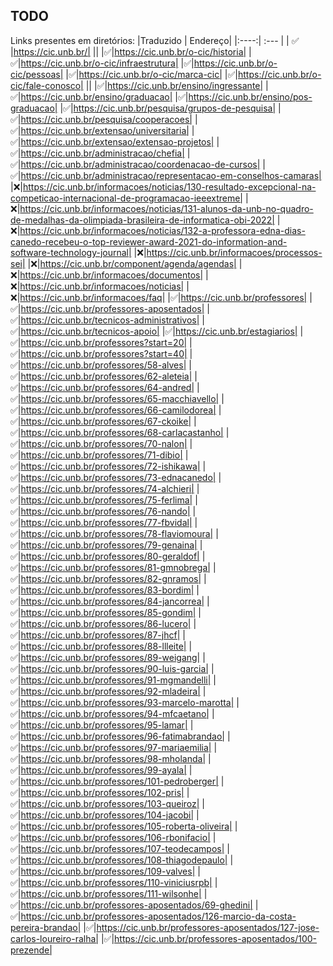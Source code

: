 ## TODO

Links presentes em diretórios:
|Traduzido | Endereço|
|:----:| :--- |
| ✅ |https://cic.unb.br/|
||
|✅|https://cic.unb.br/o-cic/historia|
|✅|https://cic.unb.br/o-cic/infraestrutura|
|✅|https://cic.unb.br/o-cic/pessoas|
|✅|https://cic.unb.br/o-cic/marca-cic|
|✅|https://cic.unb.br/o-cic/fale-conosco|
||
|✅|https://cic.unb.br/ensino/ingressante|
|✅|https://cic.unb.br/ensino/graduacao|
|✅|https://cic.unb.br/ensino/pos-graduacao|
|✅|https://cic.unb.br/pesquisa/grupos-de-pesquisa|
|✅|https://cic.unb.br/pesquisa/cooperacoes|
|✅|https://cic.unb.br/extensao/universitaria|
|✅|https://cic.unb.br/extensao/extensao-projetos|
|✅|https://cic.unb.br/administracao/chefia|
|✅|https://cic.unb.br/administracao/coordenacao-de-cursos|
|✅|https://cic.unb.br/administracao/representacao-em-conselhos-camaras|
|❌|https://cic.unb.br/informacoes/noticias/130-resultado-excepcional-na-competicao-internacional-de-programacao-ieeextreme|
|❌|https://cic.unb.br/informacoes/noticias/131-alunos-da-unb-no-quadro-de-medalhas-da-olimpiada-brasileira-de-informatica-obi-2022|
|❌|https://cic.unb.br/informacoes/noticias/132-a-professora-edna-dias-canedo-recebeu-o-top-reviewer-award-2021-do-information-and-software-technology-journal|
|❌|https://cic.unb.br/informacoes/processos-sei|
|❌|https://cic.unb.br/component/agenda/agendas|
|❌|https://cic.unb.br/informacoes/documentos|
|❌|https://cic.unb.br/informacoes/noticias|
|❌|https://cic.unb.br/informacoes/faq|
|✅|https://cic.unb.br/professores|
|✅|https://cic.unb.br/professores-aposentados|
|✅|https://cic.unb.br/tecnicos-administrativos|
|✅|https://cic.unb.br/tecnicos-apoio|
|✅|https://cic.unb.br/estagiarios|
|✅|https://cic.unb.br/professores?start=20|
|✅|https://cic.unb.br/professores?start=40|
|✅|https://cic.unb.br/professores/58-alves|
|✅|https://cic.unb.br/professores/62-aleteia|
|✅|https://cic.unb.br/professores/64-andred|
|✅|https://cic.unb.br/professores/65-macchiavello|
|✅|https://cic.unb.br/professores/66-camilodorea|
|✅|https://cic.unb.br/professores/67-ckoike|
|✅|https://cic.unb.br/professores/68-carlacastanho|
|✅|https://cic.unb.br/professores/70-nalon|
|✅|https://cic.unb.br/professores/71-dibio|
|✅|https://cic.unb.br/professores/72-ishikawa|
|✅|https://cic.unb.br/professores/73-ednacanedo|
|✅|https://cic.unb.br/professores/74-alchieri|
|✅|https://cic.unb.br/professores/75-ferlima|
|✅|https://cic.unb.br/professores/76-nando|
|✅|https://cic.unb.br/professores/77-fbvidal|
|✅|https://cic.unb.br/professores/78-flaviomoura|
|✅|https://cic.unb.br/professores/79-genaina|
|✅|https://cic.unb.br/professores/80-geraldof|
|✅|https://cic.unb.br/professores/81-gmnobrega|
|✅|https://cic.unb.br/professores/82-gnramos|
|✅|https://cic.unb.br/professores/83-bordim|
|✅|https://cic.unb.br/professores/84-jancorrea|
|✅|https://cic.unb.br/professores/85-gondim|
|✅|https://cic.unb.br/professores/86-lucero|
|✅|https://cic.unb.br/professores/87-jhcf|
|✅|https://cic.unb.br/professores/88-llleite|
|✅|https://cic.unb.br/professores/89-weigang|
|✅|https://cic.unb.br/professores/90-luis-garcia|
|✅|https://cic.unb.br/professores/91-mgmandelli|
|✅|https://cic.unb.br/professores/92-mladeira|
|✅|https://cic.unb.br/professores/93-marcelo-marotta|
|✅|https://cic.unb.br/professores/94-mfcaetano|
|✅|https://cic.unb.br/professores/95-lamar|
|✅|https://cic.unb.br/professores/96-fatimabrandao|
|✅|https://cic.unb.br/professores/97-mariaemilia|
|✅|https://cic.unb.br/professores/98-mholanda|
|✅|https://cic.unb.br/professores/99-ayala|
|✅|https://cic.unb.br/professores/101-pedroberger|
|✅|https://cic.unb.br/professores/102-pris|
|✅|https://cic.unb.br/professores/103-queiroz|
|✅|https://cic.unb.br/professores/104-jacobi|
|✅|https://cic.unb.br/professores/105-roberta-oliveira|
|✅|https://cic.unb.br/professores/106-rbonifacio|
|✅|https://cic.unb.br/professores/107-teodecampos|
|✅|https://cic.unb.br/professores/108-thiagodepaulo|
|✅|https://cic.unb.br/professores/109-valves|
|✅|https://cic.unb.br/professores/110-viniciusrpb|
|✅|https://cic.unb.br/professores/111-wilsonhe|
|✅|https://cic.unb.br/professores-aposentados/69-ghedini|
|✅|https://cic.unb.br/professores-aposentados/126-marcio-da-costa-pereira-brandao|
|✅|https://cic.unb.br/professores-aposentados/127-jose-carlos-loureiro-ralha|
|✅|https://cic.unb.br/professores-aposentados/100-prezende|

